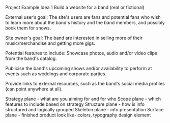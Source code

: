 Project Example Idea 1
Build a website for a band (real or fictional)

 External user’s goal:
The site's users are fans and potential fans who wish to learn more about the band's history and the band members, and possibly book them for shows.

Site owner's goal:
The band are interested in selling more of their music/merchandise and getting more gigs.

Potential features to include:
Showcase photos, audio and/or video clips from the band's catalog.

Publicise the band's upcoming shows and/or availability to perform at events such as weddings and corporate parties.

Provide links to external resources, such as the band's social media profiles (can point anywhere at all).

Strategy plane - what are you aiming for and for who
Scope plane - which features to include based on strategy
Structure plane - how is info structured and logically grouped
Skeleton plane - info presentation
Surface plane - finished product look like- colors, typography design element
